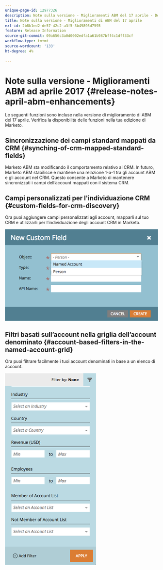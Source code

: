 ```yaml
---
unique-page-id: 12977326
description: Note sulla versione - Miglioramenti ABM del 17 aprile - Documentazione di Marketo - Documentazione del prodotto
title: Note sulla versione - Miglioramenti di ABM del 17 aprile
exl-id: 2b8b1ed2-de57-42c2-a3f5-3b49895d7595
feature: Release Information
source-git-commit: 09a656c3a0d0002edfa1a61b987bff4c1dff33cf
workflow-type: tm+mt
source-wordcount: '133'
ht-degree: 4%

---
```


# Note sulla versione - Miglioramenti ABM ad aprile 2017 {#release-notes-april-abm-enhancements}

Le seguenti funzioni sono incluse nella versione di miglioramento di ABM del 17 aprile. Verifica la disponibilità delle funzioni nella tua edizione di Marketo.

## Sincronizzazione dei campi standard mappati da CRM {#synching-of-crm-mapped-standard-fields}

Marketo ABM sta modificando il comportamento relativo ai CRM. In futuro, Marketo ABM stabilisce e mantiene una relazione 1-a-1 tra gli account ABM e gli account nel CRM. Questo consente a Marketo di mantenere sincronizzati i campi dell’account mappati con il sistema CRM.

## Campi personalizzati per l&#39;individuazione CRM {#custom-fields-for-crm-discovery}

Ora puoi aggiungere campi personalizzati agli account, mapparli sul tuo CRM e utilizzarli per l’individuazione degli account CRM in Marketo.

![](assets/new-custom-field.png)

## Filtri basati sull’account nella griglia dell’account denominato {#account-based-filters-in-the-named-account-grid}

Ora puoi filtrare facilmente i tuoi account denominati in base a un elenco di account.

![](assets/named-account-filters.png)
